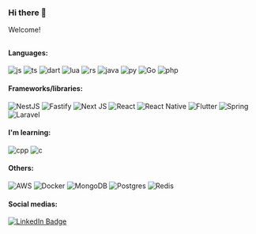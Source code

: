 
### Hi there 👋
Welcome!
##

#### Languages:
![js](https://img.shields.io/badge/javascript-%23323330.svg?style=for-the-badge&logo=javascript&logoColor=%23F7DF1E)
![ts](https://img.shields.io/badge/TypeScript-007ACC?style=for-the-badge&logo=typescript&logoColor=white)
![dart](https://img.shields.io/badge/Dart-0175C2?style=for-the-badge&logo=dart&logoColor=white)
![lua](https://img.shields.io/badge/Lua-2C2D72?style=for-the-badge&logo=lua&logoColor=white)
![rs](https://img.shields.io/badge/rust-%23000000.svg?style=for-the-badge&logo=rust&logoColor=white)
![java](https://img.shields.io/badge/java-%23ED8B00.svg?style=for-the-badge&logo=openjdk&logoColor=white)
![py](https://img.shields.io/badge/Python-FFD43B?style=for-the-badge&logo=python&logoColor=blue)
![Go](https://img.shields.io/badge/go-%2300ADD8.svg?style=for-the-badge&logo=go&logoColor=white)
![php](https://img.shields.io/badge/php-%23777BB4.svg?style=for-the-badge&logo=php&logoColor=white)

#### Frameworks/libraries:
![NestJS](https://img.shields.io/badge/nestjs-%23E0234E.svg?style=for-the-badge&logo=nestjs&logoColor=white)
![Fastify](https://img.shields.io/badge/fastify-%23000000.svg?style=for-the-badge&logo=fastify&logoColor=white)
![Next JS](https://img.shields.io/badge/Next-black?style=for-the-badge&logo=next.js&logoColor=white)
![React](https://img.shields.io/badge/react-%2320232a.svg?style=for-the-badge&logo=react&logoColor=%2361DAFB)
![React Native](https://img.shields.io/badge/react_native-%2320232a.svg?style=for-the-badge&logo=react&logoColor=%2361DAFB)
![Flutter](https://img.shields.io/badge/Flutter-%2302569B.svg?style=for-the-badge&logo=Flutter&logoColor=white)
![Spring](https://img.shields.io/badge/spring-%236DB33F.svg?style=for-the-badge&logo=spring&logoColor=white)
![Laravel](https://img.shields.io/badge/laravel-%23FF2D20.svg?style=for-the-badge&logo=laravel&logoColor=white)

#### I'm learning:
![cpp](https://img.shields.io/badge/c++-%2300599C.svg?style=for-the-badge&logo=c%2B%2B&logoColor=white)
![c](https://img.shields.io/badge/c-%2300599C.svg?style=for-the-badge&logo=c&logoColor=white)

#### Others:
![AWS](https://img.shields.io/badge/AWS-%23FF9900.svg?style=for-the-badge&logo=amazon-aws&logoColor=white)
![Docker](https://img.shields.io/badge/docker-%230db7ed.svg?style=for-the-badge&logo=docker&logoColor=white)
![MongoDB](https://img.shields.io/badge/MongoDB-%234ea94b.svg?style=for-the-badge&logo=mongodb&logoColor=white)
![Postgres](https://img.shields.io/badge/postgres-%23316192.svg?style=for-the-badge&logo=postgresql&logoColor=white)
![Redis](https://img.shields.io/badge/redis-%23DD0031.svg?style=for-the-badge&logo=redis&logoColor=white)

#### Social medias:
<div id="badges">
  <a href="https://www.linkedin.com/in/marcos-roque-081a47221/" target="_blank">
    <img src="https://img.shields.io/badge/LinkedIn-blue?style=for-the-badge&logo=linkedin&logoColor=white" alt="LinkedIn Badge"/>
  </a>
</div>

